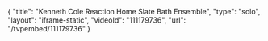 {
    "title": "Kenneth Cole Reaction Home Slate Bath Ensemble",
    "type": "solo",
    "layout": "iframe-static",
    "videoId": "111179736",
    "url": "\/tvpembed\/111179736"
}